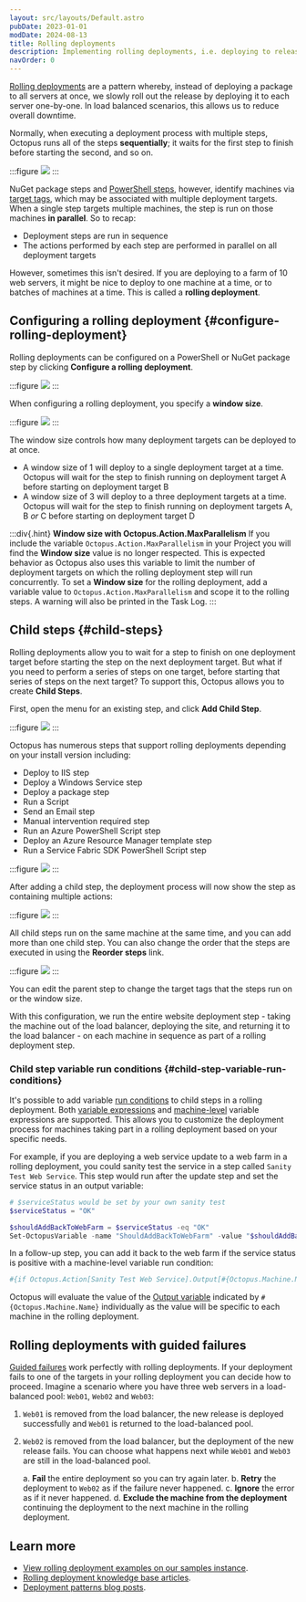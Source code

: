 ```yaml
---
layout: src/layouts/Default.astro
pubDate: 2023-01-01
modDate: 2024-08-13
title: Rolling deployments
description: Implementing rolling deployments, i.e. deploying to release to servers one-by-one, with Octopus.
navOrder: 0
---
```


[Rolling deployments](https://octopus.com/devops/software-deployments/rolling-deployment/) are a pattern whereby, instead of deploying a package to all servers at once, we slowly roll out the release by deploying it to each server one-by-one. In load balanced scenarios, this allows us to reduce overall downtime.

Normally, when executing a deployment process with multiple steps, Octopus runs all of the steps **sequentially**; it waits for the first step to finish before starting the second, and so on.

:::figure
![](/docs/img/deployments/patterns/images/normal-deployment.png)
:::

NuGet package steps and [PowerShell steps](/docs/deployments/custom-scripts), however, identify machines via [target tags](/docs/infrastructure/deployment-targets/target-tags), which may be associated with multiple deployment targets. When a single step targets multiple machines, the step is run on those machines **in parallel**. So to recap:

- Deployment steps are run in sequence
- The actions performed by each step are performed in parallel on all deployment targets

However, sometimes this isn't desired. If you are deploying to a farm of 10 web servers, it might be nice to deploy to one machine at a time, or to batches of machines at a time. This is called a **rolling deployment**.

## Configuring a rolling deployment {#configure-rolling-deployment}

Rolling deployments can be configured on a PowerShell or NuGet package step by clicking **Configure a rolling deployment**.

:::figure
![](/docs/img/deployments/patterns/images/rolling-deployments-select.png)
:::

When configuring a rolling deployment, you specify a **window size**.

:::figure
![](/docs/img/deployments/patterns/images/rolling-deployments-window-size.png)
:::

The window size controls how many deployment targets can be deployed to at once.

- A window size of 1 will deploy to a single deployment target at a time. Octopus will wait for the step to finish running on deployment target A before starting on deployment target B
- A window size of 3 will deploy to a three deployment targets at a time. Octopus will wait for the step to finish running on deployment targets A, B *or* C before starting on deployment target D

:::div{.hint}
**Window size with Octopus.Action.MaxParallelism**
If you include the variable `Octopus.Action.MaxParallelism` in your Project you will find the **Window size** value is no longer respected. This is expected behavior as Octopus also uses this variable to limit the number of deployment targets on which the rolling deployment step will run concurrently. To set a **Window size** for the rolling deployment, add a variable value to `Octopus.Action.MaxParallelism` and scope it to the rolling steps. A warning will also be printed in the Task Log.
:::

## Child steps {#child-steps}

Rolling deployments allow you to wait for a step to finish on one deployment target before starting the step on the next deployment target. But what if you need to perform a series of steps on one target, before starting that series of steps on the next target? To support this, Octopus allows you to create **Child Steps**.

First, open the menu for an existing step, and click **Add Child Step**.

:::figure
![](/docs/img/deployments/patterns/images/rolling-deployments-child-step.png)
:::

Octopus has numerous steps that support rolling deployments depending on your install version including:

- Deploy to IIS step
- Deploy a Windows Service step
- Deploy a package step
- Run a Script
- Send an Email step
- Manual intervention required step
- Run an Azure PowerShell Script step
- Deploy an Azure Resource Manager template step
- Run a Service Fabric SDK PowerShell Script step

:::figure
![](/docs/img/deployments/patterns/images/rolling-deployments-package-type.png)
:::

After adding a child step, the deployment process will now show the step as containing multiple actions:

:::figure
![](/docs/img/deployments/patterns/images/rolling-deployments-multiple-actions.png)
:::

All child steps run on the same machine at the same time, and you can add more than one child step. You can also change the order that the steps are executed in using the **Reorder steps** link.

:::figure
![](/docs/img/deployments/patterns/images/rolling-deployments-reorder.png)
:::

You can edit the parent step to change the target tags that the steps run on or the window size.

With this configuration, we run the entire website deployment step - taking the machine out of the load balancer, deploying the site, and returning it to the load balancer - on each machine in sequence as part of a rolling deployment step.


### Child step variable run conditions {#child-step-variable-run-conditions}

It's possible to add variable [run conditions](/docs/projects/steps/conditions) to child steps in a rolling deployment. Both [variable expressions](/docs/projects/steps/conditions/#variable-expressions) and [machine-level](/docs/projects/steps/conditions/#machine-level-variable-expressions) variable expressions are supported. This allows you to customize the deployment process for machines taking part in a rolling deployment based on your specific needs.

For example, if you are deploying a web service update to a web farm in a rolling deployment, you could sanity test the service in a step called `Sanity Test Web Service`. This step would run after the update step and set the service status in an output variable:

```powershell
# $serviceStatus would be set by your own sanity test
$serviceStatus = "OK" 

$shouldAddBackToWebFarm = $serviceStatus -eq "OK"
Set-OctopusVariable -name "ShouldAddBackToWebFarm" -value "$shouldAddBackToWebFarm"
```

In a follow-up step, you can add it back to the web farm if the service status is positive with a machine-level variable run condition:

```powershell
#{if Octopus.Action[Sanity Test Web Service].Output[#{Octopus.Machine.Name}].ShouldAddBackToWebFarm == "True"}True#{/if}
```

Octopus will evaluate the value of the [Output variable](/docs/projects/variables/output-variables) indicated by `#{Octopus.Machine.Name}` individually as the value will be specific to each machine in the rolling deployment.

## Rolling deployments with guided failures

[Guided failures](/docs/releases/guided-failures) work perfectly with rolling deployments. If your deployment fails to one of the targets in your rolling deployment you can decide how to proceed. Imagine a scenario where you have three web servers in a load-balanced pool: `Web01`, `Web02` and `Web03`:

1. `Web01` is removed from the load balancer, the new release is deployed successfully and `Web01` is returned to the load-balanced pool.
2. `Web02` is removed from the load balancer, but the deployment of the new release fails. You can choose what happens next while `Web01` and `Web03` are still in the load-balanced pool.

    a. **Fail** the entire deployment so you can try again later.
    b. **Retry** the deployment to `Web02` as if the failure never happened.
    c. **Ignore** the error as if it never happened.
    d. **Exclude the machine from the deployment** continuing the deployment to the next machine in the rolling deployment.

## Learn more
- [View rolling deployment examples on our samples instance](https://oc.to/PatternRollingSamplesSpace).
- [Rolling deployment knowledge base articles](https://oc.to/RollingDeployTaggedKBArticles).
- [Deployment patterns blog posts](https://octopus.com/blog/tag/Deployment%20Patterns).
